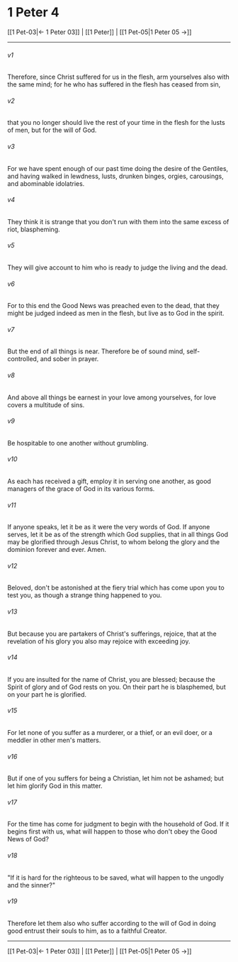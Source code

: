 # 1 Peter 4

[[1 Pet-03|← 1 Peter 03]] | [[1 Peter]] | [[1 Pet-05|1 Peter 05 →]]
***



###### v1 
Therefore, since Christ suffered for us in the flesh, arm yourselves also with the same mind; for he who has suffered in the flesh has ceased from sin, 

###### v2 
that you no longer should live the rest of your time in the flesh for the lusts of men, but for the will of God. 

###### v3 
For we have spent enough of our past time doing the desire of the Gentiles, and having walked in lewdness, lusts, drunken binges, orgies, carousings, and abominable idolatries. 

###### v4 
They think it is strange that you don't run with them into the same excess of riot, blaspheming. 

###### v5 
They will give account to him who is ready to judge the living and the dead. 

###### v6 
For to this end the Good News was preached even to the dead, that they might be judged indeed as men in the flesh, but live as to God in the spirit. 

###### v7 
But the end of all things is near. Therefore be of sound mind, self-controlled, and sober in prayer. 

###### v8 
And above all things be earnest in your love among yourselves, for love covers a multitude of sins. 

###### v9 
Be hospitable to one another without grumbling. 

###### v10 
As each has received a gift, employ it in serving one another, as good managers of the grace of God in its various forms. 

###### v11 
If anyone speaks, let it be as it were the very words of God. If anyone serves, let it be as of the strength which God supplies, that in all things God may be glorified through Jesus Christ, to whom belong the glory and the dominion forever and ever. Amen. 

###### v12 
Beloved, don't be astonished at the fiery trial which has come upon you to test you, as though a strange thing happened to you. 

###### v13 
But because you are partakers of Christ's sufferings, rejoice, that at the revelation of his glory you also may rejoice with exceeding joy. 

###### v14 
If you are insulted for the name of Christ, you are blessed; because the Spirit of glory and of God rests on you. On their part he is blasphemed, but on your part he is glorified. 

###### v15 
For let none of you suffer as a murderer, or a thief, or an evil doer, or a meddler in other men's matters. 

###### v16 
But if one of you suffers for being a Christian, let him not be ashamed; but let him glorify God in this matter. 

###### v17 
For the time has come for judgment to begin with the household of God. If it begins first with us, what will happen to those who don't obey the Good News of God? 

###### v18 
"If it is hard for the righteous to be saved, what will happen to the ungodly and the sinner?" 

###### v19 
Therefore let them also who suffer according to the will of God in doing good entrust their souls to him, as to a faithful Creator.

***
[[1 Pet-03|← 1 Peter 03]] | [[1 Peter]] | [[1 Pet-05|1 Peter 05 →]]
